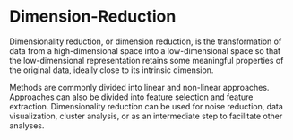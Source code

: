 # Dimension-Reduction
Dimensionality reduction, or dimension reduction, is the transformation of data from a high-dimensional space into a low-dimensional space so that the low-dimensional representation retains some meaningful properties of the original data, ideally close to its intrinsic dimension.

Methods are commonly divided into linear and non-linear approaches. Approaches can also be divided into feature selection and feature extraction. Dimensionality reduction can be used for noise reduction, data visualization, cluster analysis, or as an intermediate step to facilitate other analyses.
